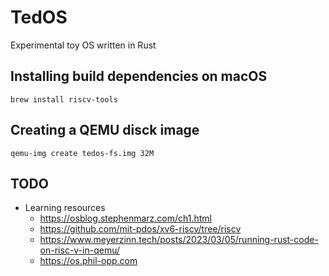 # TedOS

Experimental toy OS written in Rust

## Installing build dependencies on macOS

`brew install riscv-tools`

## Creating a QEMU disck image

`qemu-img create tedos-fs.img 32M`

## TODO

* Learning resources
  - https://osblog.stephenmarz.com/ch1.html
  - https://github.com/mit-pdos/xv6-riscv/tree/riscv
  - https://www.meyerzinn.tech/posts/2023/03/05/running-rust-code-on-risc-v-in-qemu/
  - https://os.phil-opp.com
